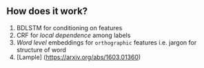 ## How does it work?
1. BDLSTM for conditioning on features
2. CRF for *local dependence* among labels
3. *Word level* embeddings for `orthographic` features i.e. jargon for structure of word
4. [Lample] (https://arxiv.org/abs/1603.01360)

